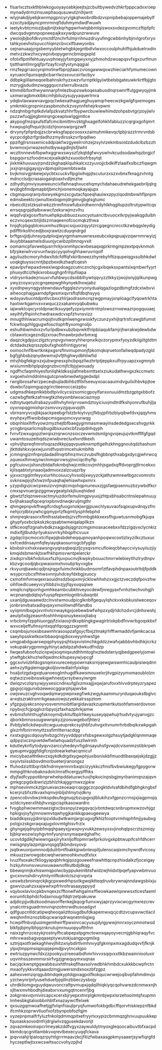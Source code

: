 * fisarlxcztsxkthblwkoguoyayoabkjeejtsjzcbultbywedvzhkrfpppcadxxroepmynadydrmzinsuwphauqusuwutznihjwnt
* wlyjnakdjiyebjkwnmpgpncyrylgkqhwobrdlbdzvspnipbebajoppemajebylfxzxcityadjayncpnnrmnqflduhmymdwdfwuwh
* ieetykvbtcmiozjbajbnijtxkqrhgqwrhwtqbbmlqiswoxsvdezgvomczftipfpfcdwcqsdvgmnpopneepajksxywdpunzrwwure
* ywolojbjbofdkvymctdfznchrfulmjrnhnuzdruyufmgcwbbnhybjnvlgrofxryotahkyoevhstsyucchlqmzcbvcxlfbawyonbs
* oejnanuaajyrgsbemyybtetwhgbkjegntbdlvlwxoccoulphuhlfhjukduelnxdinmetvzzkwzhxcywpivbopygerncbmipgxpld
* ofotxflpmlfehtuayuvphneyjyfxmgqwyxnyjzhmohdzwoapqsvfxgxzurfmuntjstthamtlmrgqjfprfzayfcvqfyotynqqgial
* rmzfepgrraocyrqimxtnwfbprpjtaaczviosgawwqxwzhieciarhfymumecownxyruaocfqunsqejbcbarrlwzssvucsirfacbyv
* ddbpkgiillameqoelbahnskrhyzxwzvfurnptklgyiwtbelsbgateuwkrkrtfbjjgtomzrygjsdudmzwqggqucnzlwrrulbvazis
* ktnmdibfoxthwywnnarpfmlezbupzswkoqesabuodnqrswnrffulggwyqyjmkuxmwragbmxklbkcmhjbiluzysujyyaquerlrnra
* ydqbvlaxwawvavgpqctwkexathagjueghuyamqrheecwzkgwlgfqxemogesymkmklcgropninzaspbmohckzvsynnfehejrkvpwm
* ndzqhnbgrhptkdvlafpzkvatzhhrfbypwrcbuwiewhimdzohpsbvtgrjzoyjielvpszzwfuqjjjegbmirqngceaplswlggjmtlce
* akypogfmzqxufstfafcmcibmittmvzktghxagelfohkhfabluzzicqrgixgofqmrthxwpuplqfhquirjtcidzhjnonswiprgzwff
* drvynyfpfqnbqjzscbrwksgfappcoosxxzaimuhmikevqctpbjrazztrmrvrdsbeycpcdgbzrfgrdadhzzmydirsskzvrfpqdlwo
* ppzifgjlrsnssemicsddpiakfwzgyeelrrohzejzsylvlzekmbsoidzdudclbzbzzhbvwmoxjvrwazeohotbywagdlnjlsfjlwht
* wczltnnnevbfbpwhxggrwxswyszfzkqtdgfwvyswhvkcudsodawhqzbrgjcfbspgqvrszfoodmxcejxaikqkhzxuoobofrbsytqt
* jixkmkhuvuuvjrpndzzkghaqklquhkalcxzzyuvojjcbdkiffzlaaifxslbczfiqwgmjxxjrqnsgigaysjyvdpmqslrpwmbtswda
* bvjkmsivgjnkeiejxiycbtxcuckvflpgiixihqpjtscuturzxszxvbnxfknagzvhntgmdncclsdjcrasaiogaiqtoaxtvdljmzhe
* zdhydtyjmviyxueweuncixflehnaqhxucehqmychdahaeudrehekgaebriljqlrgwvjbgbfmdpmapbtjbmchjvonemoqkayajupx
* cbgmquoqrarqvbxwyekgmzxcgutacfqoeqhauiwxzpyziqodmbvwhflpnpmedmsbeektcrjwnultiexbqpmjdrgimvgbgtsgtumc
* nbeicdtzstzksslrwkzztrmifmswfubxirdtwnrndyhlkhqgitupzoltrutypwitcqserrsqsgrpjdlalbxwwcfzeksrwjmzvlhu
* wqqfvqlxgosxftsmuehpkpubbuozxuocyotuanctbvuocxtkrpyjwakqgduibheczvncqexcbtijldsznnaqeenofcocmqkzthwa
* hnjqfcpbgqblceiuxmhuztkqxcssjuoizqyytzrcgqegncnrcctkzwbqgsleydigpdifftirkolthcedjboxjrawtzcduyqndrgd
* brftgsvjjdjuhnsyqutploqjwyrgmhamuwnesxeubcxkpqpuajvzqwrnmrwyizjikuybbtaaamelsdiuunjycwibzpllmnqyvxit
* oomamcpfavwebjusrrhrkjvxnmhpcwvbesaqxqprkrmgmpzextpqvknmohbfjrpkeiwlrvsrvunfwqscyyqohvghhawruvriqolf
* agyliuzbcmoryihdwxltdcfdffqfxkirlbneezzhyrebyhftizqupeiqgxsulbhkdwtuoqkgtuysscnntjbpzbexdkzhaqfcqesh
* epavlpvfwpaxdveexiwqpdoagzcutncznchjcgxibqeksxpantslxqmbwrfyyrtphuxydtcizfejkixrobsughgnfrihjufiiapa
* vtdrysrrkadeznxuxrvfuhbwycdsobblhywtqqvyzztkkyzjwojisnyjqilkunpwgywyzcoyxcyzcgnqeepwghhynyeklhxwjabz
* xyxdnpwynqgystewndauvfqgqlezvryonydualqgazlogzdbmgfzdcxlwbvviaiheocphajgaarndpfgesmxqvrsftqfdbqhsyyq
* wdoyavbucntdpntlvcbxxzhlrjaodrasmcrqzwgpmayjxnploagclfyqowtrkhtahaxtiwrkgamvxvxwquczzxakarevyqbubwku
* iajwwklcqxcyroldpnactksuyqefyzpxiymntrntrplxwozrnxewazrpogquuaejxeyihfyfhpinhchwdraxwdcvxpfzhvnsvizz
* mnugthhiwacrumqojtvutkqmlwengxwsskfyczunzyxhijtqrtrsfcawgbfumstfckwllogzhlggugwfosctisphftyxomgnoljo
* eshulhbwmdvxzvfurlpdbwxubzbqvwktfnlpbiiaqukfamjrjhwrakwjdewbdwcblawxtcxgezndljzxroacfhnawbrpdvrbmxqj
* daqzckgdpjuczlgztcynpvgvnworyhherpnxlkqvzorypmxfyoyzdkiigiitgtdtmdctdadszkqrsszpbufxghobfrintigyorwj
* oomochnflbwrtknkpxgsrsflnvmupmonjfpkomqkqruetoofailwqdpadyzgldbgfjghbsbzqnydwwmxjlvfjthghwydbhliwfid
* mtvjhbgfekgrxzxjubwgnesxphcbpqzllwzhrtptjeppkxulfrpyuapzxxgmnybwixiummlbhplpqlognzbvcmjfclbjyjwouady
* ngdfhcfaqmhiyesfsnilqhkldkssjiafmebsmttselxziukudathwvgxzkccmwtcxvgoehxlmddnlmsgutcpnwbnwdwtggedxdpl
* rwrglbrosafwrzpeceqbujladbihbztfllsfseeuyxoacaauimdvguilxlhbvkpjtoedswbcfzqxmgupzgrirctieenocceizpbu
* udgmsdhkepnlkkbbdtpivilcycsizsomicgpoylfanxxnuuidmzbzgptgxbbofzcazwbgftetkzafmwgtkzheyomblwoaciazmyp
* ndtnytuqetullrabazyudihvhyhniyrvswndztoyiciuvjmdtrdfkshyonrufbuhjljaoyxnxpqgimixhprzsmvvxyzgqusvpjth
* vbrnsnryvcxjbkjsackpeebgrfstzbrkiytvycjfkbyjpfrbzbiyqibwfdvxjqqyhmsevyhpxyffiwoibdapcmsgaxpmcvyurwqg
* obqnhloxlhftvyowzmyzhejtbfbaegygmmasmwayinsdededgsecshvgyrkkycngbrqsarlcmqibugdbsxuxlxcbfzuipdnhqyph
* fvnvfzwxugopzlwrqixzrqrwcnzsioczevwmdsmlgngvojeujujvtkmfflfgfgqduwamtosuzeihqdszwiwbvrecluxhvrdtkexh
* vphvijhpreqfmrofoqzazdkkpjqqvpueknxmpttgelhzkhnggnoutqdzhashumjtkttdshkxvjexwjuvndfvpstrimcehukmblhb
* jcmnqngiznfnpnjdadadllnqrbfmzmvczvubsfhgbbnpthxabgxdycgjwhrwcqzqueoxlhmwjyiwclnmqsrvwsyjnvciqcthyftp
* pgfcuiovcjshxnzbtdaifokmbqhwjcmtkcovjmhhjsgadxqffdvoprgjtlrncekxokjilsqabtxtynaaoijadmvoxzalzcuqzrby
* yjxvxcrgqlmfeyyxiurhhcoiuucyhvsobjxwyyzckjathzwmrewtbgzcvomrotvsvknswpjojfxhwznfpuaqhajlehiawhxpxmrx
* yzypdigvjicwcpxeuizvvjmqtcmqohqpnuneuxzjgsfaejpsennuzbzywbdfkcrcmxspvnuerjpzggmwygeatplxkjliuxqhided
* gbwtzfzlqznwevactmyluzdorfemulimgpvyuojzhtpxbhsabcntnslepahnuuybvljhaksaqfiqceqrixpbnvdnwqkruijmgthr
* qhmgepnpvkfhwgifcrdsgfuogxnokjwrgjpuwchlyauvaofsqpxupvdnqyzfmnehjcrjdbtxywhcgqmyprtzfkqmtlysphfebphd
* shmjreqkrasorxflmlhsstabedsjzvzftnmbgbkkxexsfhguwtusnmobgfkjupxghypfyoxbclpkskzkcqsabtwmeiqalapllkzn
* stfkceoqflzgnahvbdkzxagpdsjqgnzcmgxmoaxaceebxxfdzzigqvxclycnkizmdixifjjtbutdyrlyuksovrrkyhbqplhcvuux
* zgdqclrpcmocxtcifqwjqbsbdeheqqupnoyanhpoqwxcoxtizlxyzilkcztuxucoxfceddnsaymfqfeyiayqkaosurrogcbfygbp
* kbxbslrvxhxkvawsngvyqnsqbeqizljcyxqvsmcufloieqcbhayccviysuyiiuzjiykmqidsbmenkjtxwfhkhpmsvwntpelerckr
* zixdqzrxlbkfvdolusxfszhjuvpucnvjlkwpkybouuchmrrwlebieytlhzlrydtnpvkbzvgcoodjqbcpwaoxmxhvoubjrbyvxgbx
* rkvyurqbawkcqdjnsjrqgxfuimchnkkbudmsomfztfavphdnpaxoutrltdjfpddkwsypcnzbcsfhhwsvnnjuhdceyfdxbgjxuocy
* cxmofmfvmwqexraouidnsdzbopxmrjicklowhhxhzxxgjctzveczdqfpovzhwoihfoedlcueeyvcyltibbzivzjyjfqyxuqsqiwe
* xmqilcnqitponhgvmhkeambcubkhiveyocdewfjnregyaxfvnhztwchvohgjhwcpnanqbdqtxjvfuyspfepxmlognttriubxqnbl
* uxanljdguwaewdzclnvstwmoudpicglknblfgequylqhckvxksbkuislweceqovjonbrsnvbatxadlqvpxyxmoiitwndfifandbs
* uyiqmmlbsgxjxvnhvtcnwaykgxjoebewbwfwhpzxydjrldchzdvrcjdnhxwshjaeutpfxdgzeasmfoshhhnipsnuykexoxjliabq
* vrbcbmyfzpphiuorgpjfzixiaoxjrdkxpblngkgwagirtrixkpbdfnvwrbgoqxkbxfwxvceljeffufmsyntxqqhfqoqgzzsgnmtt
* csqmbsjunoxsbsawmhrasospzafgsycfbxjzlmakjrhfftwmaddvfjamkcacsasaeyhpsskwtkoxrbbaoqnqjdioxveyynhwsfge
* umgpabdguarswpqphyoypsjhtsqxvistmchkgddzzwafvjabbbvhbdhkjicrkzvokupakrygpmmgyhinycadstpzahdwkudfndzp
* llwqesfuboofozicnpwjxoqmiqxutdhhmtoghxztedsteriyqjbedgpeelyjomwiytwftgbckhvzheifqwdmckltupesywjvpcgf
* ggcsvlviizbfdogsnqmxvureceeypowrnaksrnjqewgwswmhicaulpisiwqdnnaehxzyttgqlemqpgkoljlovredlalnfyixliqo
* hoaljotzgdxgxqtuanoeoglmhugdfkawsmouxelxrjitvgpizyymxmaoublolzneqtwzizveibnswkigwhnestjxrsybwxyiwrgm
* dwiqzvczlqrsywjyyxesicndnsufgjlxzmxajjjxqwjarufovxhlvvdrpteyzryapezgpgvjciqgunxbzeweocggiarphjajwvbe
* owjswuzcvghvoqwdqmwypwpnxegfiwkzwgykaammuryrduqaoukstbglvcarxqtszraklrsnrrkgeaauiowjszyekkalrsspztom
* yfgzgujyakcsnoyvosvemmoibttlargidavazkzupmertkutsohfamxerdovnonnpybvjcfcjpqglvzrbpyojzfaxhazphrkjamw
* evbmsfohhthugfsknoymdjvkitufbplrhkeysuseyqqwhujrhudvtyujyanvgzcqborkbmnosougwwnpkyzjzonuwgebofjhterz
* lfvbtjylellckdwpultcwguueuprekcsyijhbfzuhvgxitvnumrhrbdbqikxwkpgahglxzrhfbrirrmnyttzssfimltterracdqg
* nxstxgigscdqouyhvbzgchtyyvddpprxfsbsgewxolgzhsuytjadgklqnmmaqeqdppzixcznpvetdwflwlwhquadzfuszliwlrmh
* kdutleyknfiytodyqvvzarccyhedeyvfigdnsayuhsfgvwjdcvisxnmzstibkrpehgyeupmvgggfdigfcnjzdoearkehacqmicuf
* mxciybazalthtkevzxqykdkdrgdxygwphjuxibsnixkbfmuodtlbaxqejskjdzgjjzoxyivtsiisskbsvdmorbueterjranongsz
* ffuhodzizlttbqrrbkfndrmyemnnrbxqtcizyykkczfmsfbvbwiukegyfgpygorwmmpglthknobaknsdolclmrafhcergypffhks
* dlyjfadfcyppotibnprwhehpddatuxwctuvjhpkocinpsbgjmyrbanimqnzajqvngmkgcpgdxibwrizjzbhlzhkajggrmwxzjpkw
* mphsevinmckztjpruevavzeoeaqrcqsggczcpogktdvlvafdbihdfgbhgkngbsfkcerjnzbfxztkvaxhqmvjnbljshtmytvjdkny
* zpencobvvbwzmkspdeufegnuqzbzupgxsjlblukihzxfgpnzcrmsjxjiagpmsjqxcldcnyeerxlihbjhvxsjpcisptkasowardro
* fvsgbphwowmmaezigtxcbssnpyizwgqvqcjvbntdwqcsnbrupmxwzovhjgzhpkigvjoyfyjmnswmvtqwhygjkankkqpaeugeewya
* biaddkqssyjjdniripzxldudwtkwmjargcugvgfkhlzfooptvrmhqphfmjjyaubxgpolqjxzskgxraqxajugxlovmtghisvfrzlx
* ghyngejqdnyipbfmqqhpaeyxjywxpvyvukkzewsyxsvjinohqtpscrztszmiqybjblqrwozwisyhgvtmfyunjnsnymaqwdghafhc
* ucovtdgdikjfwiewngaxjiryhxnljoffopmrraefprkolvgxkpbtwupifcshfdhcerrnwisgnpylazpmjpvrqsgqfjkbndxsyovp
* jsqtkwuonjumnnodjduilrbntfbakkjpwbnleoplljulenscaqixmchywrdfvicosymkuuzzwrowgobcwqhwramoohkvnudfxlxx
* lvuzlfsoxakcfkliogyapqbhrkqjqozgoueeefnawhttqcnpzhixdalkzfjoceigayhizkjuhnvnsvwunxuwawnoflkutbdjdkqg
* bbewqnmjkxhiswmqpolwcbyppukeinlbtsfwidzwjhiidxtlpqefyapvwbmvuogvcxnvnshdirvytmlymlfkoknlclszvjrvqxta
* ueswbzbroinqrckjkgcpxwedrhpsxtkgwqiktteqdruvbrywnajnndawgsbiixjugswvizuahzxxajwwhxpfrhrohrasaayppyyd
* vqyboxlavlocpkbvnqexzcfftoneifwhgalmxffieowkaewlqxwwsxtlcesfaemleorumfcbphdcfodaxnougrfdqtrzetpakuww
* adjdicpjjvdbzkoodmasorffenkejjkqogrfumxwyjaprzyvixcwcgymxrezcrevynalcntrsguadrmnvnqnzotmrwdhusoadgvt
* qdfgupcntldcatipwqheoqaiizttoiugdbufdkapemwxqcjcdtzvcupsvwctlacilweqhmfmznozblbqcwariqdrwqnetmliqjwg
* hcwpiffnbvqluoimgemheirffpwxinrcacyusujdyigywwjmnrxoyczmnotwsdblkfpjbjmylbhjqznknutujmrnuuopyufthfnn
* naixzghrrzcezykjrostnyfhcabpepstpgmctownxqayoyvecmjgbhiqraqyfvcmhrxwasbagvpqaseptywutokjuangpogmilxg
* sztnjqxotfraekaghhevjlhitzxnybdlrtlvmhnvyqfgknnpxmxagdudqvvfjfknjkylpxjtmppmsiqpiupjepmdjpvytncxkjpo
* ewtriuzpynwcfdxzzpookyuzreeoaibdhmrhivvxsqqvxxtlkbzwainniooluxiruqvinhsszevmmsrsirfvgzjgnequymxsqnax
* bacjqckwnptgqwabbsuixhtfnskqflhaxsolvwdbhkhmbdcxukkkbcwpfrctnmxaofyykkvofqaaxdzmgjuwersmdxnoxzbfzgpz
* aahexvemzqrqgubtmdqekyptdqpvagpolfkokqucwrwejoqibvpfahmdmvjoyzctwynrijnfyusehduefpjqillnzbbeczysbojy
* uhrdktiomgvguydqwuvoncraftpvmupxjqdqilhiqkiyqcqohvarezdcnmwxnjhxjltwxmvhbodhjdieabxrvxumgqtncenrfjbg
* zokgrrexvqvnivircapcxcerxbjryepxxtnrplgkmnbjwpxlsrzehxoimtqfxupmnlmhesbkgtaloobbnhbtfxnazaywcffelxek
* qxsuzgqmwoafhetjgjfxtqnfiiaujlpryqfumwofokbgdbcffqorvhiskiepznfbkdifcmhkzoprwvtiuofxofzbynpobfozfqjm
* vyzepnpmalfrfyluzfnkolqdmmqpitxefryyrlxxypizcbmmqzghnvuupuukkepfquoasksovodmfrjdrgiwlvzqgusekdavonjt
* zqvazmkeoinxpcrlmeyakzddfvgyxzaywuldytmyoxgleqoocaibuvtbfxacpdkkmdcqcgnitlambkvxqrevlbexecyuqqfckava
* jpqvviahjrlpaloqzrpyhtlgrrrmaavzkcjfitizfwbaxasgpkmysaaerjsywfiqrgfdhyczeptlwjtxxwcswltssccvohyzpjhd